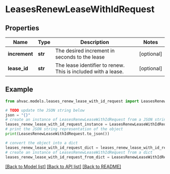 # LeasesRenewLeaseWithIdRequest


## Properties

Name | Type | Description | Notes
------------ | ------------- | ------------- | -------------
**increment** | **str** | The desired increment in seconds to the lease | [optional] 
**lease_id** | **str** | The lease identifier to renew. This is included with a lease. | [optional] 

## Example

```python
from ahvac.models.leases_renew_lease_with_id_request import LeasesRenewLeaseWithIdRequest

# TODO update the JSON string below
json = "{}"
# create an instance of LeasesRenewLeaseWithIdRequest from a JSON string
leases_renew_lease_with_id_request_instance = LeasesRenewLeaseWithIdRequest.from_json(json)
# print the JSON string representation of the object
print(LeasesRenewLeaseWithIdRequest.to_json())

# convert the object into a dict
leases_renew_lease_with_id_request_dict = leases_renew_lease_with_id_request_instance.to_dict()
# create an instance of LeasesRenewLeaseWithIdRequest from a dict
leases_renew_lease_with_id_request_from_dict = LeasesRenewLeaseWithIdRequest.from_dict(leases_renew_lease_with_id_request_dict)
```
[[Back to Model list]](../README.md#documentation-for-models) [[Back to API list]](../README.md#documentation-for-api-endpoints) [[Back to README]](../README.md)


